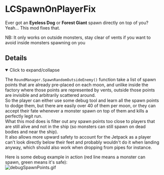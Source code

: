 # LCSpawnOnPlayerFix
Ever got an **Eyeless Dog** or **Forest Giant** spawn directly on top of you? Yeah... This mod fixes that.

NB: It only works on outside monsters, stay clear of vents if you want to avoid inside monsters spawning on you

## Details
<details open>
  <summary>Click to expand/collapse</summary>

The `RoundManager.SpawnRandomOutsideEnemy()` function take a list of spawn points that are already pre-placed on each moon, and unlike inside the factory where those points are represented by vents, outside those points are invisible and arbitrarily scattered around.  
So the player can either use some debug tool and learn all the spawn points to dodge them, but there are easily over 40 of them per moon, or they can accept their fate whenever a monster spawn on top of them and kills a perfectly legit run.  
What this mod does is filter out any spawn points too close to players that are still alive and not in the ship (so monsters can still spawn on dead bodies and near the ship).  
It also allows more upward safety to account for the Jetpack as a player can't look directly below their feet and probably wouldn't do it when landing anyway, which should also work when dropping from pipes for instance.

Here is some debug example in action (red line means a monster can spawn, green means it's safe):  
![debugSpawnPoints.gif](https://github.com/tonydimalta/LCSpawnOnPlayerFix/blob/main/LCSpawnOnPlayerFix/Package/debugSpawnPoints.gif)

</details>